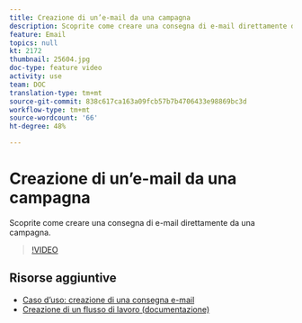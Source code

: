 ```yaml
---
title: Creazione di un’e-mail da una campagna
description: Scoprite come creare una consegna di e-mail direttamente da una campagna.
feature: Email
topics: null
kt: 2172
thumbnail: 25604.jpg
doc-type: feature video
activity: use
team: DOC
translation-type: tm+mt
source-git-commit: 838c617ca163a09fcb57b7b4706433e98869bc3d
workflow-type: tm+mt
source-wordcount: '66'
ht-degree: 48%

---
```



# Creazione di un’e-mail da una campagna

Scoprite come creare una consegna di e-mail direttamente da una campagna.

>[!VIDEO](https://video.tv.adobe.com/v/25604?quality=12)

## Risorse aggiuntive

* [Caso d’uso: creazione di una consegna e-mail](https://docs.adobe.com/content/help/it-IT/campaign-classic/using/designing-content/editing-html-content/use-case--creating-an-email-delivery.html)
* [Creazione di un flusso di lavoro (documentazione)](https://docs.adobe.com/content/help/it-IT/campaign-classic/using/automating-with-workflows/general-operation/building-a-workflow.html)
